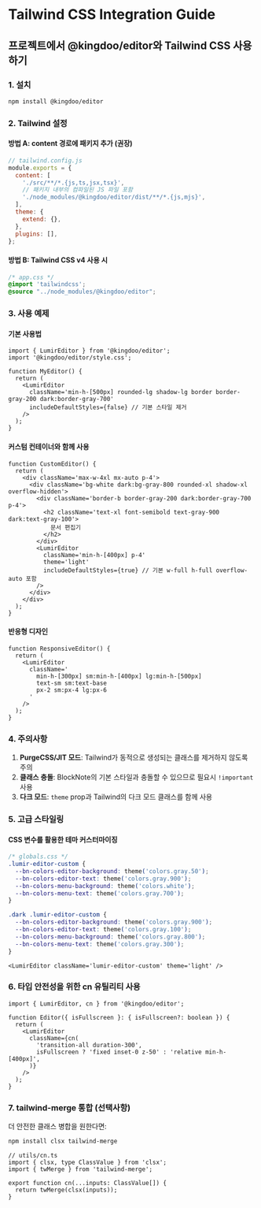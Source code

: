 # Tailwind CSS Integration Guide

## 프로젝트에서 @kingdoo/editor와 Tailwind CSS 사용하기

### 1. 설치

```bash
npm install @kingdoo/editor
```

### 2. Tailwind 설정

#### 방법 A: content 경로에 패키지 추가 (권장)

```js
// tailwind.config.js
module.exports = {
  content: [
    './src/**/*.{js,ts,jsx,tsx}',
    // 패키지 내부의 컴파일된 JS 파일 포함
    './node_modules/@kingdoo/editor/dist/**/*.{js,mjs}',
  ],
  theme: {
    extend: {},
  },
  plugins: [],
};
```

#### 방법 B: Tailwind CSS v4 사용 시

```css
/* app.css */
@import 'tailwindcss';
@source "../node_modules/@kingdoo/editor";
```

### 3. 사용 예제

#### 기본 사용법

```tsx
import { LumirEditor } from '@kingdoo/editor';
import '@kingdoo/editor/style.css';

function MyEditor() {
  return (
    <LumirEditor
      className='min-h-[500px] rounded-lg shadow-lg border border-gray-200 dark:border-gray-700'
      includeDefaultStyles={false} // 기본 스타일 제거
    />
  );
}
```

#### 커스텀 컨테이너와 함께 사용

```tsx
function CustomEditor() {
  return (
    <div className='max-w-4xl mx-auto p-4'>
      <div className='bg-white dark:bg-gray-800 rounded-xl shadow-xl overflow-hidden'>
        <div className='border-b border-gray-200 dark:border-gray-700 p-4'>
          <h2 className='text-xl font-semibold text-gray-900 dark:text-gray-100'>
            문서 편집기
          </h2>
        </div>
        <LumirEditor
          className='min-h-[400px] p-4'
          theme='light'
          includeDefaultStyles={true} // 기본 w-full h-full overflow-auto 포함
        />
      </div>
    </div>
  );
}
```

#### 반응형 디자인

```tsx
function ResponsiveEditor() {
  return (
    <LumirEditor
      className='
        min-h-[300px] sm:min-h-[400px] lg:min-h-[500px]
        text-sm sm:text-base
        px-2 sm:px-4 lg:px-6
      '
    />
  );
}
```

### 4. 주의사항

1. **PurgeCSS/JIT 모드**: Tailwind가 동적으로 생성되는 클래스를 제거하지 않도록 주의
2. **클래스 충돌**: BlockNote의 기본 스타일과 충돌할 수 있으므로 필요시 `!important` 사용
3. **다크 모드**: `theme` prop과 Tailwind의 다크 모드 클래스를 함께 사용

### 5. 고급 스타일링

#### CSS 변수를 활용한 테마 커스터마이징

```css
/* globals.css */
.lumir-editor-custom {
  --bn-colors-editor-background: theme('colors.gray.50');
  --bn-colors-editor-text: theme('colors.gray.900');
  --bn-colors-menu-background: theme('colors.white');
  --bn-colors-menu-text: theme('colors.gray.700');
}

.dark .lumir-editor-custom {
  --bn-colors-editor-background: theme('colors.gray.900');
  --bn-colors-editor-text: theme('colors.gray.100');
  --bn-colors-menu-background: theme('colors.gray.800');
  --bn-colors-menu-text: theme('colors.gray.300');
}
```

```tsx
<LumirEditor className='lumir-editor-custom' theme='light' />
```

### 6. 타입 안전성을 위한 cn 유틸리티 사용

```tsx
import { LumirEditor, cn } from '@kingdoo/editor';

function Editor({ isFullscreen }: { isFullscreen?: boolean }) {
  return (
    <LumirEditor
      className={cn(
        'transition-all duration-300',
        isFullscreen ? 'fixed inset-0 z-50' : 'relative min-h-[400px]',
      )}
    />
  );
}
```

### 7. tailwind-merge 통합 (선택사항)

더 안전한 클래스 병합을 원한다면:

```bash
npm install clsx tailwind-merge
```

```tsx
// utils/cn.ts
import { clsx, type ClassValue } from 'clsx';
import { twMerge } from 'tailwind-merge';

export function cn(...inputs: ClassValue[]) {
  return twMerge(clsx(inputs));
}
```
